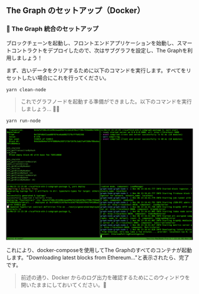 ## The Graph のセットアップ（Docker）

### 🚀 The Graph 統合のセットアップ

ブロックチェーンを起動し、フロントエンドアプリケーションを始動し、スマートコントラクトをデプロイしたので、次はサブグラフを設定し、The Graphを利用しましょう！

まず、古いデータをクリアするために以下のコマンドを実行します。すべてをリセットしたい場合にこれを行ってください。

```
yarn clean-node
```

> これでグラフノードを起動する準備ができました。以下のコマンドを実行しましょう… 🧑‍🚀

```
yarn run-node
```

![](0_4_1.png)

これにより、docker-composeを使用してThe Graphのすべてのコンテナが起動します。"Downloading latest blocks from Ethereum..."と表示されたら、完了です。

> 前述の通り、Docker からのログ出力を確認するためにこのウィンドウを開いたままにしておいてください。🔎
